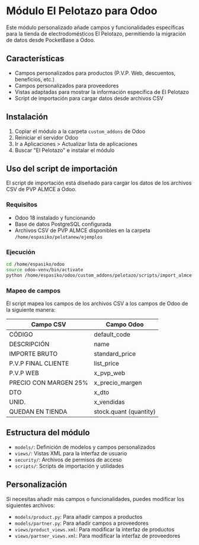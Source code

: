 # Módulo El Pelotazo para Odoo

Este módulo personalizado añade campos y funcionalidades específicas para la tienda de electrodomésticos El Pelotazo, permitiendo la migración de datos desde PocketBase a Odoo.

## Características

- Campos personalizados para productos (P.V.P. Web, descuentos, beneficios, etc.)
- Campos personalizados para proveedores
- Vistas adaptadas para mostrar la información específica de El Pelotazo
- Script de importación para cargar datos desde archivos CSV

## Instalación

1. Copiar el módulo a la carpeta `custom_addons` de Odoo
2. Reiniciar el servidor Odoo
3. Ir a Aplicaciones > Actualizar lista de aplicaciones
4. Buscar "El Pelotazo" e instalar el módulo

## Uso del script de importación

El script de importación está diseñado para cargar los datos de los archivos CSV de PVP ALMCE a Odoo.

### Requisitos

- Odoo 18 instalado y funcionando
- Base de datos PostgreSQL configurada
- Archivos CSV de PVP ALMCE disponibles en la carpeta `/home/espasiko/pelotanew/ejemplos`

### Ejecución

```bash
cd /home/espasiko/odoo
source odoo-venv/bin/activate
python /home/espasiko/odoo/custom_addons/pelotazo/scripts/import_almce.py
```

### Mapeo de campos

El script mapea los campos de los archivos CSV a los campos de Odoo de la siguiente manera:

| Campo CSV | Campo Odoo |
|-----------|------------|
| CÓDIGO | default_code |
| DESCRIPCIÓN | name |
| IMPORTE BRUTO | standard_price |
| P.V.P FINAL CLIENTE | list_price |
| P.V.P WEB | x_pvp_web |
| PRECIO CON MARGEN 25% | x_precio_margen |
| DTO | x_dto |
| UNID. | x_vendidas |
| QUEDAN EN TIENDA | stock.quant (quantity) |

## Estructura del módulo

- `models/`: Definición de modelos y campos personalizados
- `views/`: Vistas XML para la interfaz de usuario
- `security/`: Archivos de permisos de acceso
- `scripts/`: Scripts de importación y utilidades

## Personalización

Si necesitas añadir más campos o funcionalidades, puedes modificar los siguientes archivos:

- `models/product.py`: Para añadir campos a productos
- `models/partner.py`: Para añadir campos a proveedores
- `views/product_views.xml`: Para modificar la interfaz de productos
- `views/partner_views.xml`: Para modificar la interfaz de proveedores